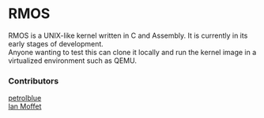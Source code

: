 # RMOS

RMOS is a UNIX-like kernel written in C and Assembly. It is currently in its early stages of development.  
Anyone wanting to test this can clone it locally and run the kernel image in a virtualized environment such as QEMU.

### Contributors

[petrolblue](https://github.com/petrolblue)  
[Ian Moffet](https://github.com/Ian-Moffett)
